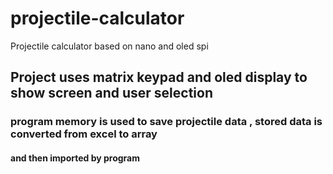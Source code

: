 # projectile-calculator
Projectile calculator based on nano and oled spi
## Project uses matrix keypad and oled display to show screen and user selection   
### program memory is used to save projectile data , stored data is converted from excel to array
#### and then imported by program  

